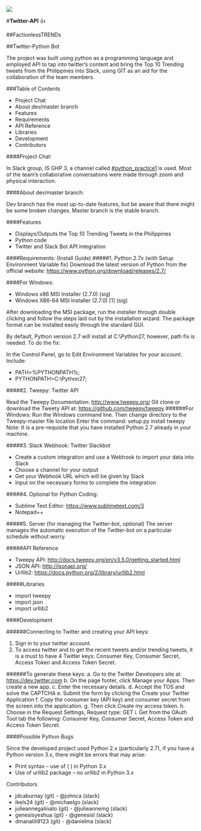<a href="http://www.4shared.com/photo/MAjrltqjba/13867007_10210157174673800_136.html" target=_blank><img src="http://www.4shared.com/img/MAjrltqjba/s25/1564548cc30/13867007_10210157174673800_136" border="0"></a>

#**Twitter-API** :+1:

##FactionlessTRENDs

##Twitter-Python Bot

The project was built using python as a programming language and employed API to tap into twitter’s content and bring the Top 10 Trending tweets from the Philippines into Slack, using GIT as an aid for the collaboration of the team members.

###Table of Contents
* Project Chat
* About dev/master branch
* Features
* Requirements
* API Reference
* Libraries
* Development
* Contributors

####Project Chat:

In Slack group, IS GHP 3, a channel called [#python_practice1](https://isghp3.slack.com/messages/python_practice1/search/in:%23python_practice1/) is used. Most of the team’s collaborative conversations were made through zoom and physical interaction. 

####About dev/master branch:

Dev branch has the most up-to-date features, but be aware that there might be some broken changes. Master branch is the stable branch.

####Features
*	Displays/Outputs the Top 10 Trending Tweets in the Philippines
*	Python code
*	Twitter and Slack Bot API integration

####Requirements: (Install Guide)
#####1.	Python 2.7x (with Setup Environment Variable fix)
Download the latest version of Python from the official website:
https://www.python.org/download/releases/2.7/ 

####For Windows: 
* Windows x86 MSI Installer (2.7.0) (sig)
* Windows X86-64 MSI Installer (2.7.0) [1] (sig)

After downloading the MSI package, run the installer through double clicking and follow the steps laid out by the installation wizard. The package format can be installed easily through the standard GUI.

By default, Python version 2.7 will install at C:\Python27\, however, path fix is needed.
To do the fix:

In the Control Panel, go to Edit Environment Variables for your account. Include:
* PATH=%PYTHONPATH%;
* PYTHONPATH=C:\Python27;

#####2.	Tweepy: Twitter API

Read the Tweepy Documentation: http://www.tweepy.org/
Git clone or download the Tweety API at: https://github.com/tweepy/tweepy
######For Windows:
Run the Windows command line. Then change directory to the Tweepy-master file location
Enter the command: setup.py install tweepy
Note: It is a pre-requisite that you have installed Python 2.7 already in your machine.

#####3.	Slack Webhook: Twitter Slackbot
*	Create a custom integration and use a Webhook to import your data into Slack
*	Choose a channel for your output
* Get your Webhook URL which will be given by Slack
*	Input on the necessary forms to complete the integration

#####4.	Optional for Python Coding:
*	Sublime Text Editor: https://www.sublimetext.com/3
*	Notepad++

#####5.	Server (for managing the Twitter-bot, optional)
The server manages the automatic execution of the Twitter-bot on a particular schedule without worry. 

#####API Reference
*	Tweepy API: http://docs.tweepy.org/en/v3.5.0/getting_started.html
* JSON API: http://jsonapi.org/
*	Urllib2: https://docs.python.org/2/library/urllib2.html

#####Libraries
*	import tweepy
*	import json
*	import urllib2

####Development

######Connecting to Twitter and creating your API keys:
1.	Sign in to your twitter account.
2.	To access twitter and to get the recent tweets and/or trending tweets, it is a must to have 4 Twitter keys: Consumer Key, Consumer Secret, Access Token and Access Token Secret.

######To generate these keys:
a.	Go to the Twitter Developers site at: https://dev.twitter.com
b.	On the page footer, click Manage your Apps. Then create a new app. 
c.	Enter the necessary details.
d.	Accept the TOS and solve the CAPTCHA
e.	Submit the form by clicking the Create your Twitter Application
f.	Copy the consumer key (API key) and consumer secret from the screen into the application.
g.	Then click Create my access token.
h.	Choose in the Request Settings, Request type: GET
i.	Get from the OAuth Tool tab the following: Consumer Key, Consumer Secret, Access Token and Access Token Secret.

####Possible Python Bugs

Since the developed project used Python 2.x (particularly 2.7), if you have a Python version 3.x, there might be errors that may arise:
*	Print syntax – use of ( ) in Python 3.x
*	Use of urllib2 package – no urllib2 in Python 3.x

Contributors
*	jdcaburnay (git)		-	@johnca (slack)
* ikels24 (git)				-	@michaelgo (slack)
*	julieannegalinato (git)	-	@julieannemg (slack)
*	genesisyeshua (git)		-	@genesisl (slack)
*	dmanalili9123 (git)		-	@danielma (slack)
